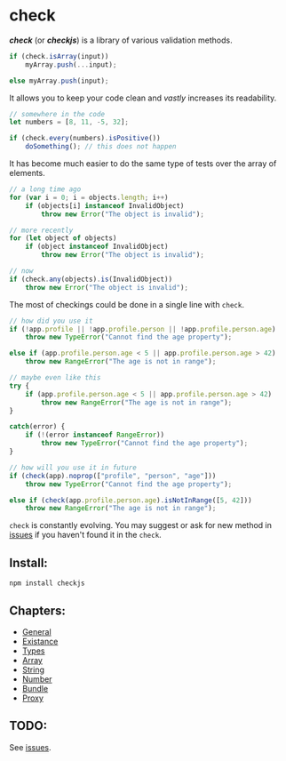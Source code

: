 # check

*__check__* (or *__checkjs__*) is a library of various validation methods.

```javascript
if (check.isArray(input))
	myArray.push(...input);

else myArray.push(input);
```

It allows you to keep your code clean and *vastly* increases its readability.

```javascript
// somewhere in the code
let numbers = [8, 11, -5, 32];

if (check.every(numbers).isPositive())
	doSomething(); // this does not happen
```

It has become much easier to do the same type of tests over the array of elements.

```javascript
// a long time ago
for (var i = 0; i = objects.length; i++)
	if (objects[i] instanceof InvalidObject)
		throw new Error("The object is invalid");

// more recently
for (let object of objects)
	if (object instanceof InvalidObject)
		throw new Error("The object is invalid");

// now
if (check.any(objects).is(InvalidObject))
	throw new Error("The object is invalid");
```

The most of checkings could be done in a single line with `check`.

```javascript
// how did you use it
if (!app.profile || !app.profile.person || !app.profile.person.age)
	throw new TypeError("Cannot find the age property");

else if (app.profile.person.age < 5 || app.profile.person.age > 42)
	throw new RangeError("The age is not in range");

// maybe even like this
try {
	if (app.profile.person.age < 5 || app.profile.person.age > 42)
		throw new RangeError("The age is not in range");
}

catch(error) {
	if (!(error instanceof RangeError))
		throw new TypeError("Cannot find the age property");
}

// how will you use it in future
if (check(app).noprop(["profile", "person", "age"]))
	throw new TypeError("Cannot find the age property");

else if (check(app.profile.person.age).isNotInRange([5, 42]))
	throw new RangeError("The age is not in range");
```

`check` is constantly evolving. You may suggest or ask for new method in [issues] if you haven't found it in the `check`.

## Install:

	npm install checkjs

## Chapters:

- [General](readme-chapters/general.md)
- [Existance](readme-chapters/existance.md)
- [Types](readme-chapters/types.md)
- [Array](readme-chapters/array.md)
- [String](readme-chapters/string.md)
- [Number](readme-chapters/number.md)
- [Bundle](readme-chapters/bundle.md)
- [Proxy](readme-chapters/proxy.md)

## TODO:

See [issues].

[issues]: https://github.com/parzh/check/issues
